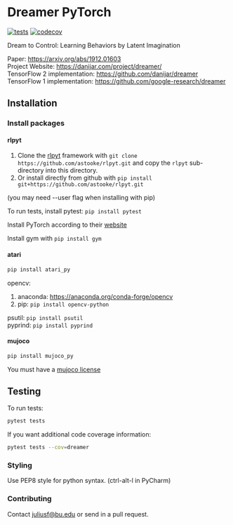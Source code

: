 # Dreamer PyTorch

[![tests](https://github.com/juliusfrost/dreamer-pytorch/workflows/tests/badge.svg)](https://github.com/juliusfrost/dreamer-pytorch/actions)
[![codecov](https://codecov.io/gh/juliusfrost/dreamer-pytorch/graph/badge.svg)](https://codecov.io/gh/juliusfrost/dreamer-pytorch)

Dream to Control: Learning Behaviors by Latent Imagination

Paper: https://arxiv.org/abs/1912.01603  
Project Website: https://danijar.com/project/dreamer/   
TensorFlow 2 implementation: https://github.com/danijar/dreamer  
TensorFlow 1 implementation: https://github.com/google-research/dreamer  

## Installation

### Install packages

#### rlpyt

1. Clone the [rlpyt](https://github.com/astooke/rlpyt) framework with
`git clone https://github.com/astooke/rlpyt.git` and copy the `rlpyt` sub-directory into this directory.  
2. Or install directly from github with 
`pip install git+https://github.com/astooke/rlpyt.git`


(you may need --user flag when installing with pip)

To run tests, install pytest: `pip install pytest`

Install PyTorch according to their [website](https://pytorch.org/get-started/locally/)

Install gym with `pip install gym`

#### atari
```bash
pip install atari_py
```
opencv:  
1. anaconda: https://anaconda.org/conda-forge/opencv
2. pip: `pip install opencv-python`

psutil: `pip install psutil`  
pyprind: `pip install pyprind`

#### mujoco
```bash
pip install mujoco_py
```
You must have a [mujoco license](https://www.roboti.us/license.html)


## Testing

To run tests:
```bash
pytest tests
```

If you want additional code coverage information:
```bash
pytest tests --cov=dreamer
```

### Styling

Use PEP8 style for python syntax. (ctrl-alt-l in PyCharm)  


### Contributing
Contact juliusf@bu.edu or send in a pull request.
